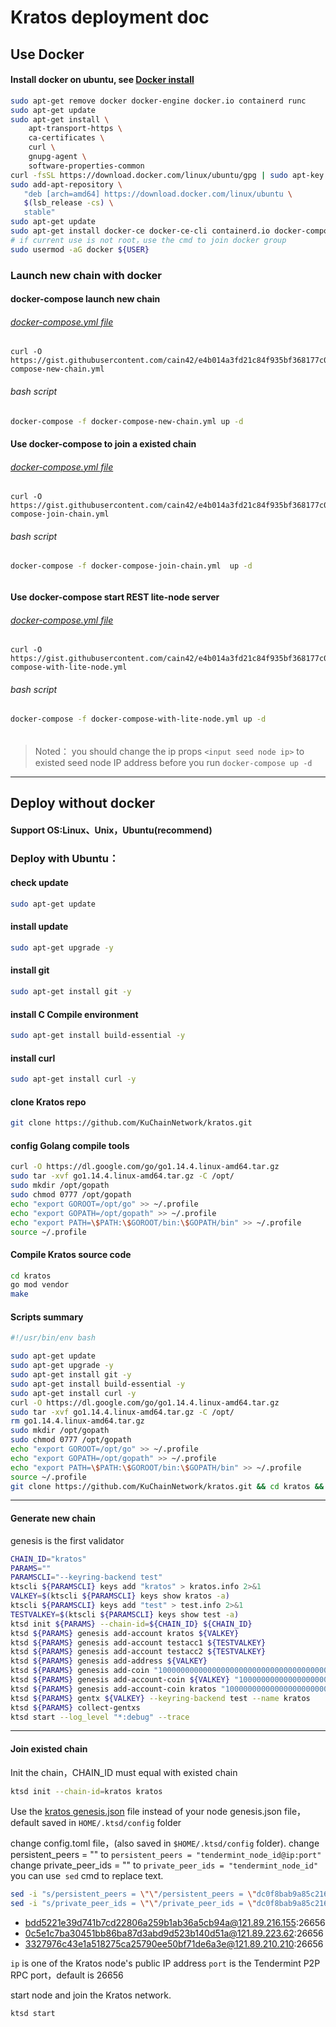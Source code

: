 # Kratos deployment doc



## Use Docker

#### Install docker on ubuntu, see [Docker install](https://docs.docker.com/engine/install/ubuntu/)  

```bash
sudo apt-get remove docker docker-engine docker.io containerd runc
sudo apt-get update
sudo apt-get install \
    apt-transport-https \
    ca-certificates \
    curl \
    gnupg-agent \
    software-properties-common
curl -fsSL https://download.docker.com/linux/ubuntu/gpg | sudo apt-key add -
sudo add-apt-repository \
   "deb [arch=amd64] https://download.docker.com/linux/ubuntu \
   $(lsb_release -cs) \
   stable"
sudo apt-get update
sudo apt-get install docker-ce docker-ce-cli containerd.io docker-compose -y
# if current use is not root，use the cmd to join docker group
sudo usermod -aG docker ${USER}
```

### Launch new chain with docker

#### docker-compose launch new chain

###### [docker-compose.yml file](https://gist.githubusercontent.com/cain42/e4b014a3fd21c84f935bf368177c02f2/)

```docker-compose
curl -O 
https://gist.githubusercontent.com/cain42/e4b014a3fd21c84f935bf368177c02f2/raw/d5bd7bc22232325c3c5b2db5df914127b3f436de/docker-compose-new-chain.yml
```

###### bash script

```bash
docker-compose -f docker-compose-new-chain.yml up -d 
```

#### Use docker-compose to join a existed chain

###### [docker-compose.yml file](https://gist.githubusercontent.com/cain42/e4b014a3fd21c84f935bf368177c02f2/)

```docker-compose
curl -O 
https://gist.githubusercontent.com/cain42/e4b014a3fd21c84f935bf368177c02f2/raw/d5bd7bc22232325c3c5b2db5df914127b3f436de/docker-compose-join-chain.yml
```

###### bash script

```bash
docker-compose -f docker-compose-join-chain.yml  up -d
```

###### 

#### Use docker-compose start REST  lite-node server

###### [docker-compose.yml file](https://gist.githubusercontent.com/cain42/e4b014a3fd21c84f935bf368177c02f2/)

```docker-compose
curl -O 
https://gist.githubusercontent.com/cain42/e4b014a3fd21c84f935bf368177c02f2/raw/d5bd7bc22232325c3c5b2db5df914127b3f436de/docker-compose-with-lite-node.yml
```

###### bash script

```bash
docker-compose -f docker-compose-with-lite-node.yml up -d
```

###### 

> Noted： you should change the ip props `<input seed node ip>` to  existed seed node IP address before you run `docker-compose up -d`

***

## Deploy without docker

#### Support OS:Linux、Unix，Ubuntu(recommend)

### Deploy with Ubuntu：

#### check update

```bash
sudo apt-get update
```

#### install update

```bash
sudo apt-get upgrade -y
```

#### install git 

```bash
sudo apt-get install git -y
```

#### install C Compile environment

```bash
sudo apt-get install build-essential -y
```

#### install curl

```bash
sudo apt-get install curl -y
```

#### clone Kratos repo

```bash
git clone https://github.com/KuChainNetwork/kratos.git
```

#### 

#### config Golang compile tools

```bash
curl -O https://dl.google.com/go/go1.14.4.linux-amd64.tar.gz
sudo tar -xvf go1.14.4.linux-amd64.tar.gz -C /opt/
sudo mkdir /opt/gopath
sudo chmod 0777 /opt/gopath
echo "export GOROOT=/opt/go" >> ~/.profile
echo "export GOPATH=/opt/gopath" >> ~/.profile
echo "export PATH=\$PATH:\$GOROOT/bin:\$GOPATH/bin" >> ~/.profile
source ~/.profile
```

#### Compile Kratos source code

```bash
cd kratos
go mod vendor
make
```

#### Scripts summary

```bash
#!/usr/bin/env bash

sudo apt-get update
sudo apt-get upgrade -y
sudo apt-get install git -y
sudo apt-get install build-essential -y
sudo apt-get install curl -y
curl -O https://dl.google.com/go/go1.14.4.linux-amd64.tar.gz
sudo tar -xvf go1.14.4.linux-amd64.tar.gz -C /opt/
rm go1.14.4.linux-amd64.tar.gz
sudo mkdir /opt/gopath
sudo chmod 0777 /opt/gopath
echo "export GOROOT=/opt/go" >> ~/.profile
echo "export GOPATH=/opt/gopath" >> ~/.profile
echo "export PATH=\$PATH:\$GOROOT/bin:\$GOPATH/bin" >> ~/.profile
source ~/.profile
git clone https://github.com/KuChainNetwork/kratos.git && cd kratos && make
```

***

#### Generate new chain

genesis is the first validator

```bash
CHAIN_ID="kratos"
PARAMS=""
PARAMSCLI="--keyring-backend test"
ktscli ${PARAMSCLI} keys add "kratos" > kratos.info 2>&1
VALKEY=$(ktscli ${PARAMSCLI} keys show kratos -a)
ktscli ${PARAMSCLI} keys add "test" > test.info 2>&1
TESTVALKEY=$(ktscli ${PARAMSCLI} keys show test -a)
ktsd init ${PARAMS} --chain-id=${CHAIN_ID} ${CHAIN_ID}
ktsd ${PARAMS} genesis add-account kratos ${VALKEY}
ktsd ${PARAMS} genesis add-account testacc1 ${TESTVALKEY}
ktsd ${PARAMS} genesis add-account testacc2 ${TESTVALKEY}
ktsd ${PARAMS} genesis add-address ${VALKEY}
ktsd ${PARAMS} genesis add-coin "1000000000000000000000000000000000000000kratos/kts" "main token"
ktsd ${PARAMS} genesis add-account-coin ${VALKEY} "100000000000000000000000kratos/kts"
ktsd ${PARAMS} genesis add-account-coin kratos "100000000000000000000000kratos/kts"
ktsd ${PARAMS} gentx ${VALKEY} --keyring-backend test --name kratos
ktsd ${PARAMS} collect-gentxs
ktsd start --log_level "*:debug" --trace
```

***

#### Join existed chain

Init the chain，CHAIN_ID must equal with existed chain

```bash
ktsd init --chain-id=kratos kratos
```

Use the [kratos genesis.json](https://gist.githubusercontent.com/cain42/a0f469b2d1a84858ff9cfa10f58910c7/raw/bc8c90cb5494adba316cf10345eea1fe3ed7b2f1/genesis.json) file instead of your node genesis.json file，default saved in `HOME/.ktsd/config` folder

change config.toml file，(also saved in `$HOME/.ktsd/config` folder).
change persistent_peers = "" to `persistent_peers = "tendermint_node_id@ip:port"`
change private_peer_ids = "" to `private_peer_ids = "tendermint_node_id"`
you can use` sed` cmd to replace text.

```bash
sed -i "s/persistent_peers = \"\"/persistent_peers = \"dc0f8bab9a85c216123f9d51a3a7fbe6411f40fa@121.89.216.155:26656\"/g" "${HOME}/.ktsd/config/config.toml"
sed -i "s/private_peer_ids = \"\"/private_peer_ids = \"dc0f8bab9a85c216123f9d51a3a7fbe6411f40fa\"/g" "${HOME}/.ktsd/config/config.toml"
```

- bdd5221e39d741b7cd22806a259b1ab36a5cb94a@121.89.216.155:26656
- 0c5e1c7ba30451bb86ba87d3abd9d523b140d51a@121.89.223.62:26656
- 3327976c43e1a518275ca25790ee50bf71de6a3e@121.89.210.210:26656

`ip` is one of the Kratos node's  public IP address 
`port` is the Tendermint P2P RPC port，default is 26656 

start node and join the Kratos network.

```bash
ktsd start
```
